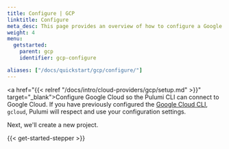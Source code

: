 ```yaml
---
title: Configure | GCP
linktitle: Configure
meta_desc: This page provides an overview of how to configure a Google Cloud (GCP) project.
weight: 4
menu:
  getstarted:
    parent: gcp
    identifier: gcp-configure

aliases: ["/docs/quickstart/gcp/configure/"]
---
```


<!-- TODO inline a streamlined version of configuring the cloud here. -->

<a href="{{< relref "/docs/intro/cloud-providers/gcp/setup.md" >}}" target="_blank">Configure Google Cloud</a> so the Pulumi CLI can connect to Google Cloud. If you have previously configured the <a href="https://cloud.google.com/sdk/gcloud/" target="_blank">Google Cloud CLI</a>, `gcloud`, Pulumi will respect and use your configuration settings.

Next, we'll create a new project.

{{< get-started-stepper >}}
